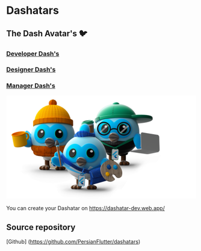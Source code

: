 # Dashatars
## The Dash Avatar's 🐦

### [Developer Dash's](Developer)
### [Designer Dash's](Designer)
### [Manager Dash's](Manager)

<p align="center">
  <img src="Dashatars.png" />
</p>

You can create your Dashatar on https://dashatar-dev.web.app/

## Source repository
[Github] (https://github.com/PersianFlutter/dashatars)
